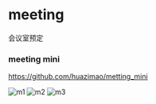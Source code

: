 # meeting
会议室预定

### meeting mini
https://github.com/huazimao/metting_mini

![m1](https://user-images.githubusercontent.com/38786646/113963006-65112380-985b-11eb-9353-7a125a8d8613.jpg)
![m2](https://user-images.githubusercontent.com/38786646/113963010-66dae700-985b-11eb-9fb0-39bbc7c0828f.jpg)
![m3](https://user-images.githubusercontent.com/38786646/113963013-680c1400-985b-11eb-9faa-6aec9aadfea0.jpg)
